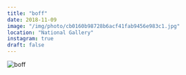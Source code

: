 ```yaml
---
title: "boff"
date: 2018-11-09
image: "/img/photo/cb0160b98728b6acf41fab9456e983c1.jpg"
location: "National Gallery"
instagram: true
draft: false
---
```


![boff](/img/photo/cb0160b98728b6acf41fab9456e983c1.jpg)
